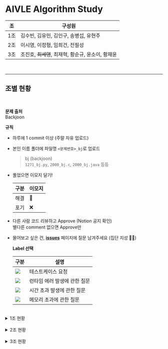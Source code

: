
# **AIVLE Algorithm Study**

| 조| 구성원 |
|--|--|
| 1조 | 김수빈, 김유민, 김인구, 송병섭, 유현주 |
| 2조 | 이시영, 이정형, 임희건, 전필성 |
| 3조 | 조진호, ~~최세영~~, 최재혁, 황순규, 윤소이, 황재윤 |

<br>

---

## **조별 현황**

<br>

**문제 출처**  
Backjoon    


**규칙**  

- 하루에 1 commit 이상 (주말 자유 업로드)   

- 본인 이름 폴더에 파일명 `<문제번호>_bj`로 업로드
    > bj (backjoon)  
    > `1271_bj.py`, `2000_bj.c`, `2000_bj.java` 등등
- 풀었으면 이모지 달기!

    | 구분 | 이모지 |
    |--|--|
    | 해결 | 💯 |
    | 포기 | ❌ |

- 다른 사람 코드 리뷰하고 Approve (Notion 공지 확인)  
    별다른 comment 없으면 Approve만  
    
- 물어보고 싶은 건, [**issues**](https://github.com/AIVLE-School-2-Study/Algorithm-study/issues) 페이지에 질문 남겨주세요 (집단 지성 💪💪)
    
    **Label 선택**  

    |구분|설명|
    |--|--|
    |<img src="https://img.shields.io/badge/테스트케이스 요청-141245?style=flat&logoColor=white"/></a> | 테스트케이스 요청 |
    |<img src="https://img.shields.io/badge/런타임 에러-E61659?style=flat&logoColor=white"/></a> | 런타임 에러 발생에 관한 질문 |
    |<img src="https://img.shields.io/badge/시간 초과-1D76DB?style=flat&logoColor=white"/></a> | 시간 초과 발생에 관한 질문 |
    |<img src="https://img.shields.io/badge/메모리 초과-0E8A16?style=flat&logoColor=white"/></a> | 메모리 초과에 관한 질문 |

<br>

<details>
<summary> 1조 현황 </summary>
<div markdown="1">

| 난이도 | 문제 | 출처 | 김수빈 | 김유민 | 김인구 | 송병섭 | 유현주 |   
|--|--|--|--|--|--|--|--|
|b-5|[1271](https://www.acmicpc.net/problem/1271)  | backjoon | 💯 | 💯 | 💯 | 💯 | 💯 |
|b-5|[4101](https://www.acmicpc.net/problem/4101)  | backjoon | 💯 | 💯 | 💯 | 💯 | 💯 |
|b-5|[4999](https://www.acmicpc.net/problem/4999)  | backjoon | 💯 | 💯 | 💯 | 💯 | 💯 |
|b-5|[10430](https://www.acmicpc.net/problem/10430)  | backjoon | 💯 | 💯 | 💯 | 💯 | 💯 |
|b-5|[8393](https://www.acmicpc.net/problem/8393)  | backjoon | 💯 | 💯 | 💯 | 💯 | 💯 |
|b-4|[10768](https://www.acmicpc.net/problem/10768)  | backjoon | 💯 | 💯 | 💯 | 💯 | 💯 |
|b-4|[10808](https://www.acmicpc.net/problem/10808)  | backjoon | 💯 | 💯 | 💯 | 💯 | 💯 |
|b-4|[2440](https://www.acmicpc.net/problem/2440)  | backjoon | 💯 | 💯 | 💯 | 💯 | 💯 |
|b-4|[1264](https://www.acmicpc.net/problem/1264)  | backjoon | 💯 | 💯 | 💯 | 💯 | 💯 |
|b-4|[2439](https://www.acmicpc.net/problem/2439)  | backjoon | 💯 | 💯 | 💯 | 💯 | 💯 |
|b-4|[3046](https://www.acmicpc.net/problem/3046)  | backjoon | 💯 | 💯 | 💯 | 💯 | 💯 |
|b-3|[1247](https://www.acmicpc.net/problem/1247)  | backjoon | 💯 | 💯 | 💯 | 💯 | 💯 |
|b-3|[2442](https://www.acmicpc.net/problem/2442)  | backjoon | 💯 | 💯 | 💯 | 💯 | 💯 |
|b-3|[2525](https://www.acmicpc.net/problem/2525)  | backjoon | 💯 | 💯 | 💯 | 💯 | 💯 |
|b-3|[2588](https://www.acmicpc.net/problem/2588)  | backjoon | 💯 | 💯 | 💯 | 💯 | 💯 |
|b-3|[2914](https://www.acmicpc.net/problem/2914)  | backjoon | 💯 | 💯 | 💯 | 💯 | 💯 |
|b-2|[1152](https://www.acmicpc.net/problem/1152)  | backjoon | 💯 | 💯 | 💯 | 💯 | 💯 |
|b-2|[1297](https://www.acmicpc.net/problem/1297)  | backjoon | 💯 | 💯 | 💯 | 💯 | 💯 |
|b-1|[1110](https://www.acmicpc.net/problem/1110)  | backjoon | 💯 |  | 💯 | 💯 |  |
|b-1|[1157](https://www.acmicpc.net/problem/1157)  | backjoon | 💯 |  | 💯 | 💯 |  |
|b-1|[11653](https://www.acmicpc.net/problem/11653)  | backjoon | 💯 |  | 💯 | 💯 |  |
|b-1|[10989](https://www.acmicpc.net/problem/10989)  | backjoon |  💯| 💯 | 💯 | | 💯 |
|b-1|[2163](https://www.acmicpc.net/problem/2163)  | backjoon | 💯 | 💯 | 💯 | 💯 |  |
|b-1|[1259](https://www.acmicpc.net/problem/1259)  | backjoon | 💯 | 💯 | 💯 |  |  |



</div>
</details>

<br>

<details>
<summary> 2조 현황 </summary>
<div markdown="1">


| 난이도 | 문제 | 출처 | 이시영 | 이정형 | 임희건 | 전필성 |   
|--|--|--|--|--|--|--|
|b-5|[1271](https://www.acmicpc.net/problem/1271)  | backjoon | 💯|💯|💯|💯  |
|b-5|[4101](https://www.acmicpc.net/problem/4101)  | backjoon |💯|💯|💯| 💯 |
|b-5|[4999](https://www.acmicpc.net/problem/4999)  | backjoon |💯|💯|💯|  |
|b-5|[10430](https://www.acmicpc.net/problem/10430)  | backjoon |💯|💯|💯|  |
|b-5|[8393](https://www.acmicpc.net/problem/8393)  | backjoon |💯|💯|💯|  |
|b-4|[10768](https://www.acmicpc.net/problem/10768)  | backjoon |💯|💯|💯|  |
|b-4|[10808](https://www.acmicpc.net/problem/10808)  | backjoon |💯|💯|💯|  |
|b-4|[2440](https://www.acmicpc.net/problem/2440)  | backjoon |💯|💯|💯|  |
|b-4|[1264](https://www.acmicpc.net/problem/1264)  | backjoon |💯|💯|💯|  |
|b-4|[2439](https://www.acmicpc.net/problem/2439)  | backjoon |💯|💯|💯|  |
|b-4|[3046](https://www.acmicpc.net/problem/3046)  | backjoon |💯|💯|💯|  |
|b-3|[1247](https://www.acmicpc.net/problem/1247)  | backjoon |💯|💯|💯|  |
|b-3|[2442](https://www.acmicpc.net/problem/2442)  | backjoon |💯|💯|💯|  |
|b-3|[2525](https://www.acmicpc.net/problem/2525)  | backjoon |💯|💯|💯|  |
|b-3|[2588](https://www.acmicpc.net/problem/2588)  | backjoon |💯|💯|💯|  |
|b-3|[2914](https://www.acmicpc.net/problem/2914)  | backjoon |💯|💯|💯|  |
|b-2|[1152](https://www.acmicpc.net/problem/1152)  | backjoon |💯|💯|💯|  |
|b-2|[1297](https://www.acmicpc.net/problem/1297)  | backjoon |💯|💯|💯|  |
|b-1|[1110](https://www.acmicpc.net/problem/1110)  | backjoon |💯|💯|💯|  |
|b-1|[1157](https://www.acmicpc.net/problem/1157)  | backjoon |💯|💯|💯|  |
|b-1|[11653](https://www.acmicpc.net/problem/11653)  | backjoon |💯|💯|  |  |
|b-1|[10989](https://www.acmicpc.net/problem/10989)  | backjoon |💯|  |  |  |
|b-1|[2163](https://www.acmicpc.net/problem/2163)  | backjoon |💯|  |  |  |
|b-1|[1259](https://www.acmicpc.net/problem/1259)  | backjoon |💯|  |  |  |

</div>
</details>

<br>

<details>
<summary> 3조 현황 </summary>
<div markdown="1">


| 난이도 | 문제 | 출처 | 조진호 | 최세영 | 최재혁 | 황순규 | 윤소이 | 황재윤 |
|--|--|--|--|--|--|--|--|--|
|b-5|[1271](https://www.acmicpc.net/problem/1271)  | backjoon |💯|💯|💯|💯|  |  |
|b-5|[4101](https://www.acmicpc.net/problem/4101)  | backjoon |💯|💯|💯|💯|  |  |
|b-5|[4999](https://www.acmicpc.net/problem/4999)  | backjoon |💯|  |💯|💯|  |  |
|b-5|[10430](https://www.acmicpc.net/problem/10430)  | backjoon |  |  |💯|💯|  |  |
|b-5|[8393](https://www.acmicpc.net/problem/8393)  | backjoon |  |  |💯|💯|  |  |
|b-4|[10768](https://www.acmicpc.net/problem/10768)  | backjoon |  |  |💯|💯|  |  |
|b-4|[10808](https://www.acmicpc.net/problem/10808)  | backjoon |  |  |  |💯|  |  |
|b-4|[2440](https://www.acmicpc.net/problem/2440)  | backjoon |  |  |💯|💯|  |  |
|b-4|[1264](https://www.acmicpc.net/problem/1264)  | backjoon |  |  |💯|💯|  |  |
|b-4|[2439](https://www.acmicpc.net/problem/2439)  | backjoon |  |  |💯|💯|  |  |
|b-4|[3046](https://www.acmicpc.net/problem/3046)  | backjoon |  |  |💯|💯|  |  |
|b-3|[1247](https://www.acmicpc.net/problem/1247)  | backjoon |  |  |💯|💯|  |  |
|b-3|[2442](https://www.acmicpc.net/problem/2442)  | backjoon |  |  |💯|💯|  |  |
|b-3|[2525](https://www.acmicpc.net/problem/2525)  | backjoon |  |  |  |💯|  |  |
|b-3|[2588](https://www.acmicpc.net/problem/2588)  | backjoon |  |  |  |💯|  |  |
|b-3|[2914](https://www.acmicpc.net/problem/2914)  | backjoon |  |  |  |💯|  |  |
|b-2|[1152](https://www.acmicpc.net/problem/1152)  | backjoon |  |  |  |💯|  |  |
|b-2|[1297](https://www.acmicpc.net/problem/1297)  | backjoon |  |  |  |💯|  |  |
|b-1|[1110](https://www.acmicpc.net/problem/1110)  | backjoon |  |  |  |💯|  |  |
|b-1|[1157](https://www.acmicpc.net/problem/1157)  | backjoon |  |  |  |💯|  |  |
|b-1|[11653](https://www.acmicpc.net/problem/11653)  | backjoon |  |  |💯| |  |  |
|b-1|[10989](https://www.acmicpc.net/problem/10989)  | backjoon |  |  |  | |  |  |
|b-1|[2163](https://www.acmicpc.net/problem/2163)  | backjoon |  |  |  |  |  |  |
|b-1|[1259](https://www.acmicpc.net/problem/1259)  | backjoon |  |  |  |  |  |  |

</div>
</details>
